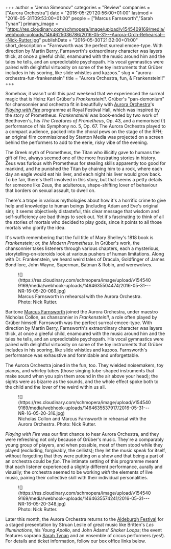 +++
author = "Jenna Simeonov"
categories = "Review"
companies = ["Aurora Orchestra"]
date = "2016-05-29T20:56:00+01:00"
lastmod = "2016-05-31T09:53:00+01:00"
people = ["Marcus Farnsworth","Sarah Tynan"]
primary_image = "https://res.cloudinary.com/schmopera/image/upload/v1545409169/media/webhook-uploads/1464625036786/2016-05-31---Aurora-Orch-Rehearsal---Nick-Rutter.jpg"
publishDate = "2016-05-30T21:32:00+01:00"
short_description = "Farnsworth was the perfect surreal emcee-type. With direction by Martin Berry, Farnsworth&#039;s extraordinary character was layers thick, at once a gleeful child, enamoured with the music around him and the tales he tells, and an unpredictable psychopath. His vocal gymnastics were paired with delightful virtuosity on some of the toy instruments that Grüber includes in his scoring, like slide whistles and kazoos."
slug = "aurora-orchestra-fun-frankenstein"
title = "Aurora Orchestra, fun, &amp; Frankenstein!!"
+++

Somehow, it wasn't until this past weekend that we experienced the surreal magic that is Heinz Karl Grüber's *Frankenstein!!*. Grüber's "pan-demonium" for chansonnier and orchestra fit in beautifully with [Aurora Orchestra](/scene/companies/aurora-orchestra/)'s [*Playing with Fire*](http://www.auroraorchestra.com/event/playing-with-fire/) programme at Royal Festival Hall, which was inspired by the story of Prometheus. *Frankenstein!!* was book-ended by two work of Beethoven's, his *The Creatures of Prometheus*, Op. 43, and a memorised (!) performance of his Symphony no. 5, Op. 67. The Aurora Orchestra played to a compact audience, packed into the choral pews on the stage of the RFH; an original film commissioned by Stanton Media was projected on a screen behind the performers to add to the eerie, risky vibe of the evening.

The Greek myth of Prometheus, the Titan who illicitly gave to humans the gift of fire, always seemed one of the more frustrating stories in history. Zeus was furious with Prometheus for stealing skills apparently too good for mankind, and he punished the Titan by chaining him to a rock, where each day an eagle would eat his liver, and each night his liver would grow back. To be fair, there's theft involved in this story, but that seems a petty details for someone like Zeus, the adulterous, shape-shifting lover of behaviour that borders on sexual assault, to dwell on.

There's a trope in various mythologies about how it's a horrific crime to give help and knowledge to human beings (including Adam and Eve's original sin); it seems objectively distasteful, this clear message that wisdom and self-sufficiency are bad things to seek out. Yet it's fascinating to think of all the stories of mortals who decided to play gods, since it points to all those mortals who glorify the idea.

It's worth remembering that the full title of Mary Shelley's 1818 book is *Frankenstein; or, the Modern Prometheus*. In Grüber's work, the chansonnier takes listeners through various chapters, each a mysterious, storytelling-on-steroids look at various pushers of human limitations. Along with Dr. Frankenstein, we heard weird tales of Dracula, Goldfinger of James Bond lore, John Wayne, Superman, Batman & Robin, and werewolves. 

<figure data-type="image">
![](https://res.cloudinary.com/schmopera/image/upload/v1545409169/media/webhook-uploads/1464635504474/2016-05-31---NR-16-05-20-069.jpg)
<figcaption>Marcus Farnsworth in rehearsal with the Aurora Orchestra. Photo: Nick Rutter.</figcaption>
</figure>

Baritone [Marcus Farnsworth](/scene/people/marcus-farnsworth/) joined the Aurora Orchestra, under maestro Nicholas Collon, as chansonnier in *Frankenstein!!*, a role often played by Grüber himself. Farnsworth was the perfect surreal emcee-type. With direction by Martin Berry, Farnsworth's extraordinary character was layers thick, at once a gleeful child, enamoured with the music around him and the tales he tells, and an unpredictable psychopath. His vocal gymnastics were paired with delightful virtuosity on some of the toy instruments that Grüber includes in his scoring, like slide whistles and kazoos. Farnsworth's performance was exhaustive and formidable and unforgettable.

The Aurora Orchestra joined in the fun, too. They wielded noisemakers, toy pianos, and whirley tubes (those singing tube-shaped instruments that make sound when you spin them around in the air above your head); the sights were as bizarre as the sounds, and the whole effect spoke both to the child and the lover of the weird within us all. 

<figure data-type="image">
![](https://res.cloudinary.com/schmopera/image/upload/v1545409169/media/webhook-uploads/1464635537917/2016-05-31---NR-16-05-20-316.jpg)
<figcaption>Nicholas Collon and Marcus Farnsworth in rehearsal with the Aurora Orchestra. Photo: Nick Rutter.</figcaption>
</figure>

*Playing with Fire* was our first chance to hear Aurora Orchestra, and they were refreshing not only because of Grüber's music. They're a comparably young group of players, and when possible, most of them stood while they played (excluding, forgivably, the cellists); they let the music speak for itself, without forgetting that they were putting on a show and that being a part of an orchestra could be *fun*. The intimate setting of this programme meant that each listener experienced a slightly different performance, aurally and visually; the orchestra seemed to be working *with* the elements of live music, pairing their collective skill with their individual personalities.

<figure data-type="image">
![](https://res.cloudinary.com/schmopera/image/upload/v1545409169/media/webhook-uploads/1464635574241/2016-05-31---NR-16-05-20-348.jpg)
<figcaption>Photo: Nick Rutter.</figcaption>
</figure>

Later this month, the Aurora Orchestra returns to the [Aldeburgh Festival](http://www.auroraorchestra.com/event/les-illuminations/) for a staged presentation by Struan Leslie of great music like Britten's *Les Illuminations*, his *Young Apollo*, and John Adams' *Shaker Loops*; the event features soprano [Sarah Tynan](/scene/people/sarah-tynan/) and an ensemble of circus performers (yes!). For details and ticket information, follow our box office links below.
